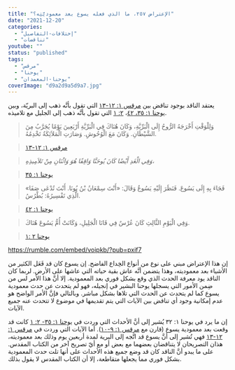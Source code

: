 ```yaml
---
title: "الإعتراض ٢٥٧، ما الذي فعله يسوع بعد معموديَّتِه؟"
date: "2021-12-20"
categories: 
  - "إختلافات-التفاصيل"
  - "تناقضات"
youtube: ""
status: "published"
tags: 
  - "مرقس"
  - "يوحنا"
  - "يوحنا-المعمدان"
coverImage: "d9a2d9a5d9a7.jpg"
---
```


يعتقد الناقد بوجود تناقض بين [مرقس ١: ١٢-١٣](https://my.bible.com/bible/101/MRK.1.12-13) التي تقول بأنَّه ذهب إلى البريّة، وبين [يوحنا ١: ٣٥، ٤٢](https://my.bible.com/bible/101/JHN.1.35-42)، [٢: ١](https://my.bible.com/bible/101/JHN.2.1) التي تقول بأنَّه ذهب إلى الجليل مع تلاميذه.

> وَلِلْوَقْتِ أَخْرَجَهُ الرُّوحُ إِلَى الْبَرِّيَّةِ، وَكَانَ هُنَاكَ فِي الْبَرِّيَّةِ أَرْبَعِينَ يَوْمًا يُجَرَّبُ مِنَ الشَّيْطَانِ. وَكَانَ مَعَ الْوُحُوشِ. وَصَارَتِ الْمَلاَئِكَةُ تَخْدِمُهُ.

> [مرقس ١: ١٢-١٣](https://my.bible.com/bible/101/MRK.1.12-13)

> _وَفِي الْغَدِ أَيْضًا كَانَ يُوحَنَّا وَاقِفًا هُوَ وَاثْنَانِ مِنْ تَلاَمِيذِهِ،_

> [يوحنا ١: ٣٥](https://my.bible.com/bible/101/JHN.1.35)

> فَجَاءَ بِهِ إِلَى يَسُوعَ. فَنَظَرَ إِلَيْهِ يَسُوعُ وَقَالَ: «أَنْتَ سِمْعَانُ بْنُ يُونَا. أَنْتَ تُدْعَى صَفَا» الَّذِي تَفْسِيرُهُ: بُطْرُسُ.

> [يوحنا ١: ٤٢](https://my.bible.com/bible/101/JHN.1.42)

> وَفِي الْيَوْمِ الثَّالِثِ كَانَ عُرْسٌ فِي قَانَا الْجَلِيلِ، وَكَانَتْ أُمُّ يَسُوعَ هُنَاكَ.

> [يوحنا ٢ :١](https://my.bible.com/bible/101/JHN.2.1)

https://rumble.com/embed/voipkb/?pub=pxif7

إن هذا الإعتراض مبني على نوع من أنواع الخِداع الفاضح. إن يسوع كان قد فَعَل الكثير من الأشياء بعد معموديته، وهذا يتضمن أنَّه عاش بقية حياته التي عاشها على الأرض. لربما كان الناقد يود معرفة الحدث الذي وقع بشكل فوري بعد المعمودية. إلا أنَّ هذا الأمر لس من ضِمن الأمور التي يسجلها يوحنا البشير في إنجيله، فهو لم يتحدث عن حدث معمودية يسوع كما لم يتحدث عن الحدث التي تلاها بشكل مباشر. وبالتالي فإنَّ الأمر الواضح هو عدم إمكانية وجود أي تناقض بين الآيات التي يتم تقديمها في موضوع لا تتحدث عنه جميع الآيات.

إن ما يرد في يوحنا ١: ٣٢ يُشير إلى أنَّ الأحداث التي وردت في [يوحنا ١: ٣٥- ٢: ١](https://my.bible.com/bible/101/JHN.1.35-51) كانت قد وقعت بعد معمودية يسوع (قارن مع [مرقس ١: ٩-١٠](https://my.bible.com/bible/101/MRK.1.9-10)). أما الآيات التي وردت في [مرقس ١: ١٢-١٣](https://my.bible.com/bible/101/MRK.1.12-13) فهي تُشير إلى أنَّ يسوع قد اتَّجه إلى البرية لمدة أربعين يوم وذلك بعد معموديته، هذان التصريحان لا يتناقضان بعضهما مع بعض أو مع أيّ تصريح آخر من الكتاب المقدس. على ما يبدو أنَّ الناقد كان قد وضع جميع هذه الأحداث على أنها تلت حدث المعمودية بشكل فوري مما يجعلها متقاطعة، إلا أن الكتاب المقدس لا يقول بذلك.
